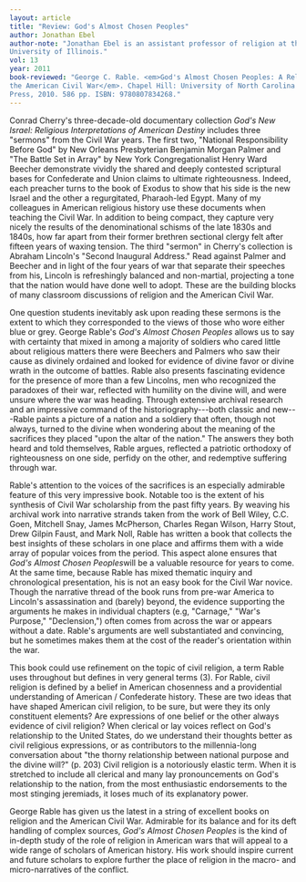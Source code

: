 ```yaml
---
layout: article
title: "Review: God's Almost Chosen Peoples"
author: Jonathan Ebel
author-note: "Jonathan Ebel is an assistant professor of religion at the
University of Illinois."
vol: 13
year: 2011
book-reviewed: "George C. Rable. <em>God's Almost Chosen Peoples: A Religious History of
the American Civil War</em>. Chapel Hill: University of North Carolina
Press, 2010. 586 pp. ISBN: 9780807834268."
---
```


Conrad Cherry's three-decade-old documentary collection *God's New
Israel: Religious Interpretations of American Destiny* includes three
"sermons" from the Civil War years. The first two, "National
Responsibility Before God" by New Orleans Presbyterian Benjamin Morgan
Palmer and "The Battle Set in Array" by New York Congregationalist Henry
Ward Beecher demonstrate vividly the shared and deeply contested
scriptural bases for Confederate and Union claims to ultimate
righteousness. Indeed, each preacher turns to the book of Exodus to show
that his side is the new Israel and the other a regurgitated,
Pharaoh-led Egypt. Many of my colleagues in American religious history
use these documents when teaching the Civil War. In addition to being
compact, they capture very nicely the results of the denominational
schisms of the late 1830s and 1840s, how far apart from their former
brethren sectional clergy felt after fifteen years of waxing tension.
The third "sermon" in Cherry's collection is Abraham Lincoln's "Second
Inaugural Address." Read against Palmer and Beecher and in light of the
four years of war that separate their speeches from his, Lincoln is
refreshingly balanced and non-martial, projecting a tone that the nation
would have done well to adopt. These are the building blocks of many
classroom discussions of religion and the American Civil War.

One question students inevitably ask upon reading these sermons is the
extent to which they corresponded to the views of those who wore either
blue or grey. George Rable's *God's Almost Chosen Peoples* allows us to
say with certainty that mixed in among a majority of soldiers who cared
little about religious matters there were Beechers and Palmers who saw
their cause as divinely ordained and looked for evidence of divine favor
or divine wrath in the outcome of battles. Rable also presents
fascinating evidence for the presence of more than a few Lincolns, men
who recognized the paradoxes of their war, reflected with humility on
the divine will, and were unsure where the war was heading. Through
extensive archival research and an impressive command of the
historiography---both classic and new---Rable paints a picture of a nation
and a soldiery that often, though not always, turned to the divine when
wondering about the meaning of the sacrifices they placed "upon the
altar of the nation." The answers they both heard and told themselves,
Rable argues, reflected a patriotic orthodoxy of righteousness on one
side, perfidy on the other, and redemptive suffering through war.

Rable's attention to the voices of the sacrifices is an especially
admirable feature of this very impressive book. Notable too is the
extent of his synthesis of Civil War scholarship from the past fifty
years. By weaving his archival work into narrative strands taken from
the work of Bell Wiley, C.C. Goen, Mitchell Snay, James McPherson,
Charles Regan Wilson, Harry Stout, Drew Gilpin Faust, and Mark Noll,
Rable has written a book that collects the best insights of these
scholars in one place and affirms them with a wide array of popular
voices from the period. This aspect alone ensures that *God's Almost
Chosen Peoples*will be a valuable resource for years to come. At the
same time, because Rable has mixed thematic inquiry and chronological
presentation, his is not an easy book for the Civil War novice. Though
the narrative thread of the book runs from pre-war America to Lincoln's
assassination and (barely) beyond, the evidence supporting the arguments
he makes in individual chapters (e.g, "Carnage," "War's Purpose,"
"Declension,") often comes from across the war or appears without a
date. Rable's arguments are well substantiated and convincing, but he
sometimes makes them at the cost of the reader's orientation within the
war.

This book could use refinement on the topic of civil religion, a term
Rable uses throughout but defines in very general terms (3). For Rable,
civil religion is defined by a belief in American chosenness and a
providential understanding of American / Confederate history. These are
two ideas that have shaped American civil religion, to be sure, but were
they its only constituent elements? Are expressions of one belief or the
other always evidence of civil religion? When clerical or lay voices
reflect on God's relationship to the United States, do we understand
their thoughts better as civil religious expressions, or as contributors
to the millennia-long conversation about "the thorny relationship
between national purpose and the divine will?" (p. 203) Civil religion
is a notoriously elastic term. When it is stretched to include all
clerical and many lay pronouncements on God's relationship to the
nation, from the most enthusiastic endorsements to the most stinging
jeremiads, it loses much of its explanatory power.

George Rable has given us the latest in a string of excellent books on
religion and the American Civil War. Admirable for its balance and for
its deft handling of complex sources, *God's Almost Chosen Peoples* is
the kind of in-depth study of the role of religion in American wars that
will appeal to a wide range of scholars of American history. His work
should inspire current and future scholars to explore further the place
of religion in the macro- and micro-narratives of the conflict.
